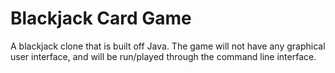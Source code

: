 # Blackjack Card Game
A blackjack clone that is built off Java. The game will not have any graphical user interface, and will be run/played through the command line interface.
